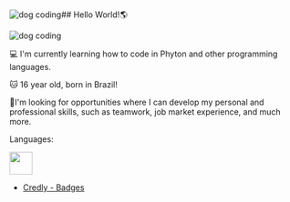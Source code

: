 ![dog coding](https://github.com/user-attachments/assets/127d9ef6-1ff5-42e3-9221-5d53f535deec)## Hello World!🌎

![dog coding](https://github.com/user-attachments/assets/3824e509-7892-4b89-b6f2-94dc11206182)


💻 I'm currently learning how to code in Phyton and other programming languages.

🐱 16 year old, born in Brazil!

👀I'm looking for opportunities where I can develop my personal and professional skills, such as teamwork, job market experience, and much more.

Languages:

 <img loading="lazy" src="https://cdn.jsdelivr.net/gh/devicons/devicon/icons/python/python-original.svg" width="40" height="40" style="margin-right: 8px;">


* [Credly - Badges](https://www.credly.com/badges/cee58804-3308-4b51-9ccc-1ffb6b9b79a2/public_url) 

